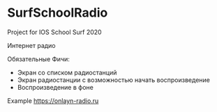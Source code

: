 # SurfSchoolRadio
Project for IOS School Surf 2020

Интернет радио

Обязательные Фичи:
* Экран со списком радиостанций
* Экран радиостанции с возможностью начать воспроизведение
* Воспроизведение в фоне

Example https://onlayn-radio.ru

